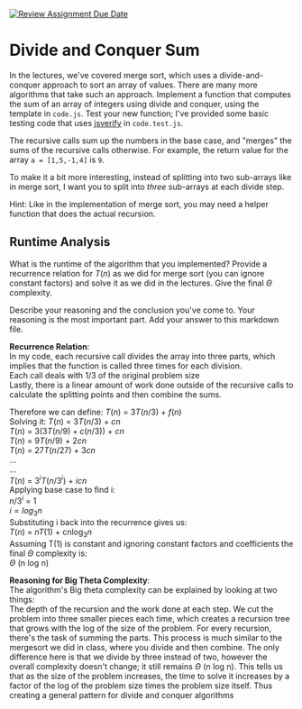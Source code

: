 [![Review Assignment Due Date](https://classroom.github.com/assets/deadline-readme-button-24ddc0f5d75046c5622901739e7c5dd533143b0c8e959d652212380cedb1ea36.svg)](https://classroom.github.com/a/E1vcEWuv)
# Divide and Conquer Sum

In the lectures, we've covered merge sort, which uses a divide-and-conquer
approach to sort an array of values. There are many more algorithms that take
such an approach. Implement a function that computes the sum of an array of
integers using divide and conquer, using the template in `code.js`. Test your
new function; I've provided some basic testing code that uses
[jsverify](https://jsverify.github.io/) in `code.test.js`.

The recursive calls sum up the numbers in the base case, and "merges" the sums
of the recursive calls otherwise. For example, the return value for the array `a
= [1,5,-1,4]` is `9`.

To make it a bit more interesting, instead of splitting into two sub-arrays like
in merge sort, I want you to split into *three* sub-arrays at each divide step.

Hint: Like in the implementation of merge sort, you may need a helper function
that does the actual recursion.

## Runtime Analysis

What is the runtime of the algorithm that you implemented? Provide a recurrence
relation for $T(n)$ as we did for merge sort (you can ignore constant factors)
and solve it as we did in the lectures. Give the final $\Theta$ complexity.

Describe your reasoning and the conclusion you've come to. Your reasoning is the
most important part. Add your answer to this markdown file.

**Recurrence Relation**:<br />
In my code, each recursive call divides the array into three parts, which implies that the function is called three times for each division. <br />
Each call deals with 1/3 of the original problem size <br />
Lastly, there is a linear amount of work done outside of the recursive calls to calculate the splitting points and then combine the sums. <br />

Therefore we can define: $T(n)$ = $3T(n/3)$ + $f(n)$ <br />
Solving it: $T(n)$ = $3T(n/3)$ + $cn$ <br />
$T(n)$ = $3(3T(n/9) + c(n/3))$ + $cn$ <br />
$T(n)$ = $9T(n/9)$ + $2cn$ <br />
$T(n)$ = $27T(n/27)$ + $3cn$ <br />
...<br />
...<br />
$T(n)$ = $3$<sup>$i$</sup>$T$($n/3$<sup>$i$</sup>) + $icn$<br />
Applying base case to find i:<br />
$n/3$<sup>$i$</sup> = $1$<br />
$i = log$<sub>$3$</sub>$n$<br />
Substituting i back into the recurrence gives us:<br />
$T(n)$ = $nT(1)$ + cnlog<sub>$3$</sub>$n$<br />
Assuming T(1) is constant and ignoring constant factors and coefficients the final $\Theta$ complexity is:<br />
$\Theta$ (n log n)<br />

****Reasoning for Big Theta Complexity****:<br />
The algorithm's Big theta complexity can be explained by looking at two things: <br />
The depth of the recursion and the work done at each step. We cut the problem into three smaller pieces each time, which creates a recursion tree that grows with the log of the size of the problem. For every recursion, there's the task of summing the parts. This process is much similar to the mergesort we did in class, where you divide and then combine. The only difference here is that we divide by three instead of two, however the overall complexity doesn't change; it still remains $\Theta$ (n log n). This tells us that as the size of the problem increases, the time to solve it increases by a factor of the log of the problem size times the problem size itself. Thus creating a general pattern for divide and conquer algorithms
